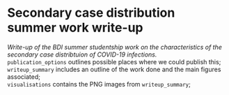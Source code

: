 # Secondary case distribution summer work write-up
*Write-up of the BDI summer studentship work on the characteristics of the secondary case distribtuion of COVID-19 infections.*  
`publication_options` outlines possible places where we could publish this;  
`writeup_summary` includes an outline of the work done and the main figures associated;  
    `visualisations` contains the PNG images from `writeup_summary`;  
